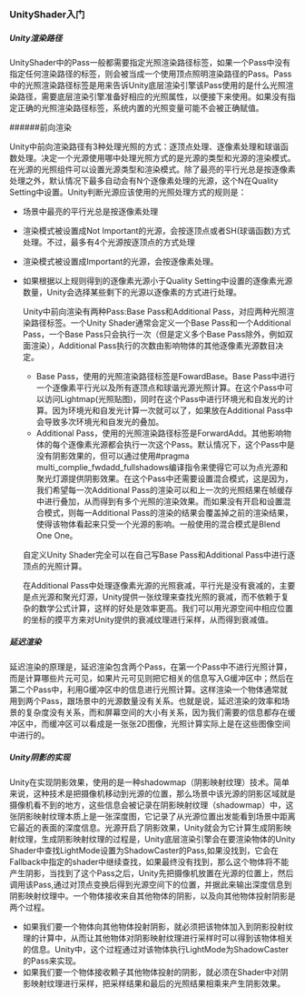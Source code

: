 ### 							UnityShader入门

##### Unity渲染路径

​	UnityShader中的Pass一般都需要指定光照渲染路径标签，如果一个Pass中没有指定任何渲染路径的标签，则会被当成一个使用顶点照明渲染路径的Pass。Pass中的光照渲染路径标签是用来告诉Unity底层渲染引擎该Pass使用的是什么光照渲染路径，需要底层渲染引擎准备好相应的光照属性，以便接下来使用。如果没有指定正确的光照渲染路径标签，系统内置的光照变量可能不会被正确赋值。

######前向渲染

​	Unity中前向渲染路径有3种处理光照的方式：逐顶点处理、逐像素处理和球谐函数处理。决定一个光源使用哪中处理光照方式的是光源的类型和光源的渲染模式。在光源的光照组件可以设置光源类型和渲染模式。除了最亮的平行光总是按逐像素处理之外，默认情况下最多自动会有N个逐像素处理的光源，这个N在Quality Setting中设置。Unity判断光源应该使用的光照处理方式的规则是：

- 场景中最亮的平行光总是按逐像素处理

- 渲染模式被设置成Not Important的光源，会按逐顶点或者SH(球谐函数)方式处理。不过，最多有4个光源按逐顶点的方式处理

- 渲染模式被设置成Important的光源，会按逐像素处理。

- 如果根据以上规则得到的逐像素光源小于Quality Setting中设置的逐像素光源数量，Unity会选择某些剩下的光源以逐像素的方式进行处理。

  Unity中前向渲染有两种Pass:Base Pass和Additional Pass，对应两种光照渲染路径标签。一个Unity Shader通常会定义一个Base Pass和一个Additional Pass，一个Base Pass只会执行一次（但是定义多个Base Pass除外，例如双面渲染），Additional Pass执行的次数由影响物体的其他逐像素光源数目决定。

  - Base Pass，使用的光照渲染路径标签是FowardBase。Base Pass中进行一个逐像素平行光以及所有逐顶点和球谐光源光照计算。在这个Pass中可以访问Lightmap(光照贴图)，同时在这个Pass中进行环境光和自发光的计算。因为环境光和自发光计算一次就可以了，如果放在Additional Pass中会导致多次环境光和自发光的叠加。
  - Additional Pass，使用的光照渲染路径标签是ForwardAdd。其他影响物体的每个逐像素光源都会执行一次这个Pass。默认情况下，这个Pass中是没有阴影效果的，但可以通过使用#pragma multi_complie_fwdadd_fullshadows编译指令来使得它可以为点光源和聚光灯源提供阴影效果。在这个Pass中还需要设置混合模式，这是因为，我们希望每一次Additional Pass的渲染可以和上一次的光照结果在帧缓存中进行叠加，从而得到有多个光照的渲染效果。而如果没有开启和设置混合模式，则每一Additional Pass的渲染的结果会覆盖掉之前的渲染结果，使得该物体看起来只受一个光源的影响。一般使用的混合模式是Blend One One。

  自定义Unity Shader完全可以在自己写Base Pass和Additional Pass中进行逐顶点的光照计算。

  在Additional Pass中处理逐像素光源的光照衰减，平行光是没有衰减的，主要是点光源和聚光灯源，Unity提供一张纹理来查找光照的衰减，而不依赖于复杂的数学公式计算，这样的好处是效率更高。我们可以用光源空间中相应位置的坐标的摸平方来对Unity提供的衰减纹理进行采样，从而得到衰减值。

##### 延迟渲染

​	延迟渲染的原理是，延迟渲染包含两个Pass，在第一个Pass中不进行光照计算，而是计算哪些片元可见，如果片元可见则把它相关的信息写入G缓冲区中；然后在第二个Pass中，利用G缓冲区中的信息进行光照计算。这样渲染一个物体通常就用到两个Pass，跟场景中的光源数量没有关系。也就是说，延迟渲染的效率和场景的复杂度没有关系，而和屏幕空间的大小有关系，因为我们需要的信息都存在缓冲区中，而缓冲区可以看成是一张张2D图像，光照计算实际上是在这些图像空间中进行的。

##### Unity阴影的实现

​	Unity在实现阴影效果，使用的是一种shadowmap（阴影映射纹理）技术。简单来说，这种技术是把摄像机移动到光源的位置，那么场景中该光源的阴影区域就是摄像机看不到的地方，这些信息会被记录在阴影映射纹理（shadowmap）中，这张阴影映射纹理本质上是一张深度图，它记录了从光源位置出发能看到场景中距离它最近的表面的深度信息。光源开启了阴影效果，Unity就会为它计算生成阴影映射纹理，生成阴影映射纹理的过程是，Unity底层渲染引擎会在要渲染物体的Unity Shader中查找LightMode设置为ShadowCaster的Pass,如果没找到，它会在Fallback中指定的shader中继续查找，如果最终没有找到，那么这个物体将不能产生阴影，当找到了这个Pass之后，Unity先把摄像机放置在光源的位置上，然后调用该Pass,通过对顶点变换后得到光源空间下的位置，并据此来输出深度信息到阴影映射纹理中。一个物体接收来自其他物体的阴影，以及向其他物体投射阴影是两个过程。

- 如果我们要一个物体向其他物体投射阴影，就必须把该物体加入到阴影投射纹理的计算中，从而让其他物体对阴影映射纹理进行采样时可以得到该物体相关的信息。Unity中，这个过程通过对该物体执行LightMode为ShadowCaster的Pass来实现。
- 如果我们要一个物体接收赖子其他物体投射的阴影，就必须在Shader中对阴影映射纹理进行采样，把采样结果和最后的光照结果相乘来产生阴影效果。